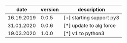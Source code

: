 |    date    |  version  |              description             |
|------------|-----------|--------------------------------------|
| 16.19.2019 |   0.0.5   | [+] starting support py3             |
| 31.01.2020 |   0.0.6   | [*] update to alg force              |
| 19.03.2020 |   1.0.0   | [*] v1 to python3                    |
